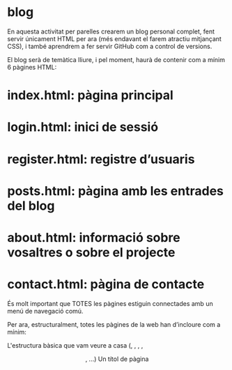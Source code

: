 # blog


En aquesta activitat per parelles crearem un blog personal complet, fent servir únicament HTML per ara (més endavant el farem atractiu mitjançant CSS), i també aprendrem a fer servir GitHub com a control de versions.

El blog serà de temàtica lliure, i pel moment, haurà de contenir com a mínim 6 pàgines HTML:

# index.html: pàgina principal

# login.html: inici de sessió

# register.html: registre d’usuaris

# posts.html: pàgina amb les entrades del blog

# about.html: informació sobre vosaltres o sobre el projecte

# contact.html: pàgina de contacte

És molt important que TOTES les pàgines estiguin connectades amb un menú de navegació comú.

Per ara, estructuralment, totes les pàgines de la web han d’incloure com a mínim:

L'estructura bàsica que vam veure a casa (<!DOCTYPE html>, <html>, <head>, <body>, <header>, ...)
Un títol de pàgina <title> descriptiu al <head>.
Un títol principal <h1> al <body> de cada pàgina.
Un menú de navegació <nav> amb enllaços a totes les pàgines.
Un peu de pàgina <footer> amb informació d'autors, any, etc...
Per a començar a emplenar les diferents pàgines, com a mínim aquestes hauran de tenir el següent contingut:

# index.html

Benvinguda al blog i breu descripció de la seva temàtica.
Una imatge destacada o banner i enllaços i breus descripcions a les últimes entrades.

# about.html

Informació sobre els autors del blog.
Petita biografia i descripció personal de cadascun.
Llista d'interessos.
Taula amb les xarxes socials ficticies.

# login.html

Formulari de login.

# register.html

Formulari de registre.

# posts.html

Llista d’articles o entrades del blog.
Cada article ha de tenir:
Subtítol (<h2>).
Data de publicació.
Text (els paràgrafs corresponents).
Imatge.
Cita o enllaç extern si escau.

# contact.html

Formulari de contacte amb vosaltres.
